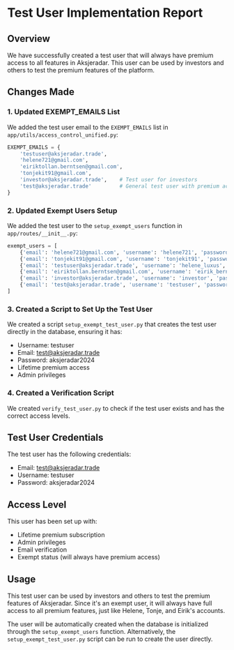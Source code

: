 # Test User Implementation Report

## Overview
We have successfully created a test user that will always have premium access to all features in Aksjeradar. This user can be used by investors and others to test the premium features of the platform.

## Changes Made

### 1. Updated EXEMPT_EMAILS List
We added the test user email to the `EXEMPT_EMAILS` list in `app/utils/access_control_unified.py`:
```python
EXEMPT_EMAILS = {
    'testuser@aksjeradar.trade', 
    'helene721@gmail.com', 
    'eiriktollan.berntsen@gmail.com',
    'tonjekit91@gmail.com',
    'investor@aksjeradar.trade',    # Test user for investors
    'test@aksjeradar.trade'         # General test user with premium access
}
```

### 2. Updated Exempt Users Setup
We added the test user to the `setup_exempt_users` function in `app/routes/__init__.py`:
```python
exempt_users = [
    {'email': 'helene721@gmail.com', 'username': 'helene721', 'password': 'aksjeradar2024', 'lifetime': False},
    {'email': 'tonjekit91@gmail.com', 'username': 'tonjekit91', 'password': 'aksjeradar2024', 'lifetime': True},
    {'email': 'testuser@aksjeradar.trade', 'username': 'helene_luxus', 'password': 'aksjeradar2024', 'lifetime': False},
    {'email': 'eiriktollan.berntsen@gmail.com', 'username': 'eirik_berntsen', 'password': 'aksjeradar2024', 'lifetime': True},
    {'email': 'investor@aksjeradar.trade', 'username': 'investor', 'password': 'aksjeradar2024', 'lifetime': True},
    {'email': 'test@aksjeradar.trade', 'username': 'testuser', 'password': 'aksjeradar2024', 'lifetime': True}
]
```

### 3. Created a Script to Set Up the Test User
We created a script `setup_exempt_test_user.py` that creates the test user directly in the database, ensuring it has:
- Username: testuser
- Email: test@aksjeradar.trade
- Password: aksjeradar2024
- Lifetime premium access
- Admin privileges

### 4. Created a Verification Script
We created `verify_test_user.py` to check if the test user exists and has the correct access levels.

## Test User Credentials
The test user has the following credentials:
- Email: test@aksjeradar.trade
- Username: testuser
- Password: aksjeradar2024

## Access Level
This user has been set up with:
- Lifetime premium subscription
- Admin privileges
- Email verification
- Exempt status (will always have premium access)

## Usage
This test user can be used by investors and others to test the premium features of Aksjeradar. Since it's an exempt user, it will always have full access to all premium features, just like Helene, Tonje, and Eirik's accounts.

The user will be automatically created when the database is initialized through the `setup_exempt_users` function. Alternatively, the `setup_exempt_test_user.py` script can be run to create the user directly.
